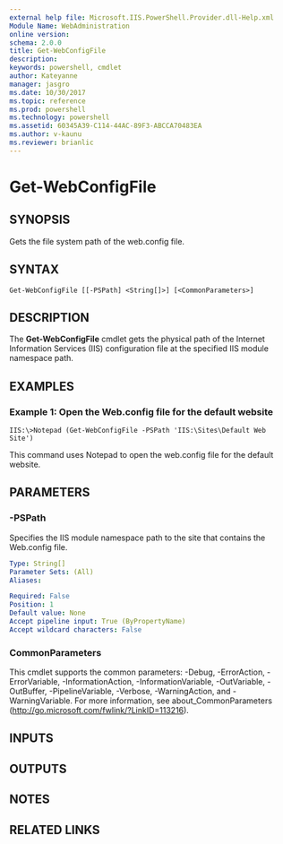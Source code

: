 ```yaml
---
external help file: Microsoft.IIS.PowerShell.Provider.dll-Help.xml
Module Name: WebAdministration
online version: 
schema: 2.0.0
title: Get-WebConfigFile
description: 
keywords: powershell, cmdlet
author: Kateyanne
manager: jasgro
ms.date: 10/30/2017
ms.topic: reference
ms.prod: powershell
ms.technology: powershell
ms.assetid: 60345A39-C114-44AC-89F3-ABCCA70483EA
ms.author: v-kaunu
ms.reviewer: brianlic
---
```


# Get-WebConfigFile

## SYNOPSIS
Gets the file system path of the web.config file.

## SYNTAX

```
Get-WebConfigFile [[-PSPath] <String[]>] [<CommonParameters>]
```

## DESCRIPTION
The **Get-WebConfigFile** cmdlet gets the physical path of the Internet Information Services (IIS) configuration file at the specified IIS module namespace path.

## EXAMPLES

### Example 1: Open the Web.config file for the default website
```
IIS:\>Notepad (Get-WebConfigFile -PSPath 'IIS:\Sites\Default Web Site')
```

This command uses Notepad to open the web.config file for the default website.

## PARAMETERS

### -PSPath
Specifies the IIS module namespace path to the site that contains the Web.config file.

```yaml
Type: String[]
Parameter Sets: (All)
Aliases: 

Required: False
Position: 1
Default value: None
Accept pipeline input: True (ByPropertyName)
Accept wildcard characters: False
```

### CommonParameters
This cmdlet supports the common parameters: -Debug, -ErrorAction, -ErrorVariable, -InformationAction, -InformationVariable, -OutVariable, -OutBuffer, -PipelineVariable, -Verbose, -WarningAction, and -WarningVariable. For more information, see about_CommonParameters (http://go.microsoft.com/fwlink/?LinkID=113216).

## INPUTS

## OUTPUTS

## NOTES

## RELATED LINKS


